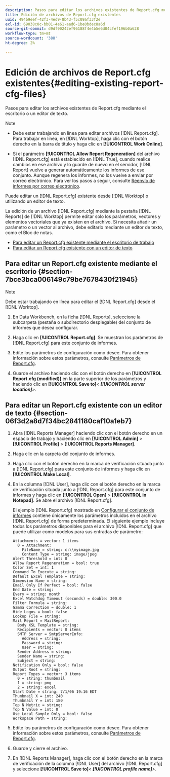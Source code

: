 ```yaml
---
description: Pasos para editar los archivos existentes de Report.cfg mediante el escritorio o un editor de texto.
title: Edición de archivos de Report.cfg existentes
uuid: 494b9eef-42f3-4ed9-8b43-f5c09af33f2e
exl-id: 69038c0c-bb01-4e61-aad6-1be0bdec8a6d
source-git-commit: d9df90242ef96188f4e4b5e6d04cfef196b0a628
workflow-type: tm+mt
source-wordcount: '388'
ht-degree: 2%

---
```


# Edición de archivos de Report.cfg existentes{#editing-existing-report-cfg-files}

Pasos para editar los archivos existentes de Report.cfg mediante el escritorio o un editor de texto.

>[!NOTE]
>
>* Debe estar trabajando en línea para editar archivos [!DNL Report.cfg]. Para trabajar en línea, en [!DNL Worktop], haga clic con el botón derecho en la barra de título y haga clic en **[!UICONTROL Work Online]**.
   >
   >
* Si el parámetro **[!UICONTROL Allow Report Regeneration]** del archivo [!DNL Report.cfg] está establecido en [!DNL True], cuando realice cambios en ese archivo y lo guarde de nuevo en el servidor, [!DNL Report] vuelve a generar automáticamente los informes de ese conjunto. Aunque regenera los informes, no los vuelve a enviar por correo electrónico. Para ver los pasos a seguir, consulte [Reenvío de informes por correo electrónico](../../../../home/c-rpt-oview/c-work-rpt-sets/c-edit-ex-rpt-files/t-res-rpts-email.md#task-b0a21f1c925f4e5d82560581ae4cf607).

>



Puede editar un [!DNL Report.cfg] existente desde [!DNL Worktop] o utilizando un editor de texto.

La edición de un archivo [!DNL Report.cfg] mediante la pestaña [!DNL Reports] de [!DNL Worktop] permite editar solo los parámetros, vectores y elementos vectoriales que ya existen en el archivo. Si necesita añadir un parámetro o un vector al archivo, debe editarlo mediante un editor de texto, como el Bloc de notas.

* [Para editar un Report.cfg existente mediante el escritorio de trabajo](../../../../home/c-rpt-oview/c-work-rpt-sets/c-edit-ex-rpt-files/c-edit-ex-rpt-files.md#section-7bce3bca006149c79be7678430f21945)
* [Para editar un Report.cfg existente con un editor de texto](../../../../home/c-rpt-oview/c-work-rpt-sets/c-edit-ex-rpt-files/c-edit-ex-rpt-files.md#section-06f3d2a8d7f34bc2841180caf10a1eb7)

## Para editar un Report.cfg existente mediante el escritorio {#section-7bce3bca006149c79be7678430f21945}

>[!NOTE]
>
>Debe estar trabajando en línea para editar el [!DNL Report.cfg] desde el [!DNL Worktop].

1. En Data Workbench, en la ficha [!DNL Reports], seleccione la subcarpeta (pestaña o subdirectorio desplegable) del conjunto de informes que desea configurar.
1. Haga clic en **[!UICONTROL Report.cfg]**. Se muestran los parámetros de [!DNL Report.cfg] para este conjunto de informes.

1. Edite los parámetros de configuración como desee. Para obtener información sobre estos parámetros, consulte [Parámetros de Report.cfg](../../../../home/c-rpt-oview/c-rpt-param-ref/c-rpt-param.md#concept-838e59d72d3f4cb29ee15f5c7eb0ceff).
1. Guarde el archivo haciendo clic con el botón derecho en **[!UICONTROL Report.cfg (modified)]** en la parte superior de los parámetros y haciendo clic en **[!UICONTROL Save to]***&lt; **[!UICONTROL server location]**>*.

## Para editar un Report.cfg existente con un editor de texto {#section-06f3d2a8d7f34bc2841180caf10a1eb7}

1. Abra [!DNL Reports Manager] haciendo clic con el botón derecho en un espacio de trabajo y haciendo clic en **[!UICONTROL Admin]** > **[!UICONTROL Profile]** > **[!UICONTROL Reports Manager]**.

1. Haga clic en la carpeta del conjunto de informes.
1. Haga clic con el botón derecho en la marca de verificación situada junto a [!DNL Report.cfg] para este conjunto de informes y haga clic en **[!UICONTROL Make Local]**.

1. En la columna [!DNL User], haga clic con el botón derecho en la marca de verificación situada junto a [!DNL Report.cfg] para este conjunto de informes y haga clic en **[!UICONTROL Open]** > **[!UICONTROL in Notepad]**. Se abre el archivo [!DNL Report.cfg].

   El ejemplo [!DNL Report.cfg] mostrado en [Configurar el conjunto de informes](../../../../home/c-rpt-oview/c-work-rpt-sets/t-create-rpt-set/t-config-rpt-set/t-config-rpt-set.md#task-cfb2fd0c28bc48c2acdd582fe0d670d0) contiene únicamente los parámetros incluidos en el archivo [!DNL Report.cfg] de forma predeterminada. El siguiente ejemplo incluye todos los parámetros disponibles para el archivo [!DNL Report.cfg] que puede utilizar como modelos para sus entradas de parámetro:

   ```
   Attachments = vector: 1 items
     0 = Attachment:
       FileName = string: c:\\myimage.jpg
       Content Type = string: image/jpeg
   Alert Threshold = int: 0
   Allow Report Regeneration = bool: true
   Color Set = int: 1
   Command To Execute = string: 
   Default Excel Template = string: 
   Dimension Name = string: 
   Email Only If Perfect = bool: false
   End Date = string: 
   Every = string: month
   Excel Watchdog Timeout (seconds) = double: 300.0
   Filter Formula = string: 
   Gamma Correction = double: 1
   Hide Logos = bool: false
   Lookup File = string: 
   Mail Report = MailReport: 
     Body XSL Template = string: 
     Recipients = vector: 0 items
     SMTP Server = SmtpServerInfo: 
       Address = string: 
       Password = string: 
       User = string: 
     Sender Address = string: 
     Sender Name = string: 
     Subject = string: 
   Notification Only = bool: false
   Output Root = string: 
   Report Types = vector: 3 items
     0 = string: thumbnail
     1 = string: png
     2 = string: excel
   Start Date = string: 7/1/06 19:16 EDT
   Thumbnail X = int: 240
   Thumbnail Y = int: 180
   Top N Metric = string: 
   Top N Value = int: 0
   Use Local Sample Only = bool: false
   Workspace Path = string: 
   ```

1. Edite los parámetros de configuración como desee. Para obtener información sobre estos parámetros, consulte [Parámetros de Report.cfg](../../../../home/c-rpt-oview/c-rpt-param-ref/c-rpt-param.md#concept-838e59d72d3f4cb29ee15f5c7eb0ceff).
1. Guarde y cierre el archivo.
1. En [!DNL Reports Manager], haga clic con el botón derecho en la marca de verificación de la columna [!DNL User] del archivo [!DNL Report.cfg] y seleccione **[!UICONTROL Save to]***&lt; **[!UICONTROL profile name]**>*.
